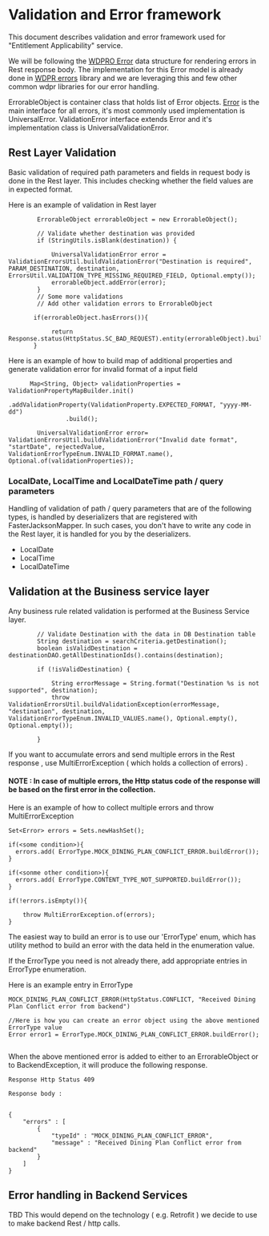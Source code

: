 Validation and Error framework
=======
This document describes validation and error framework used for "Entitlement Applicability" service.

We will be following the [WDPRO Error](https://wiki.wdpro.wdig.com/display/Tech/Content+Type+Registry+-+WDPRO+Error) data structure for rendering errors in Rest response body. The implementation for this Error model is already done in [WDPR errors](https://github.disney.com/wdpro-development/wdpr-svc-core-java7/tree/master/wdpr-errors/src/main/java/com/disney/wdpr/platform/errors) library and we are leveraging this and few other common wdpr libraries for our error handling.

ErrorableObject is container class that holds list of Error objects. [Error](https://github.disney.com/wdpro-development/wdpr-svc-core-java7/blob/master/wdpr-errors/src/main/java/com/disney/wdpr/platform/errors/Error.java) is the main interface for all errors, it's most commonly used implementation is UniversalError. ValidationError interface extends Error and it's implementation class is UniversalValidationError.



## Rest Layer Validation
Basic validation of required path parameters and fields in request body is done in the Rest layer. This includes checking whether the field values are in expected format. 

Here is an example of validation in Rest layer
```
        ErrorableObject errorableObject = new ErrorableObject();
        
        // Validate whether destination was provided
        if (StringUtils.isBlank(destination)) {
    
            UniversalValidationError error = ValidationErrorsUtil.buildValidationError("Destination is required", PARAM_DESTINATION, destination, ErrorsUtil.VALIDATION_TYPE_MISSING_REQUIRED_FIELD, Optional.empty());
            errorableObject.addError(error);
        }
        // Some more validations
        // Add other validation errors to ErrorableObject
        
       if(errorableObject.hasErrors()){
			
            return Response.status(HttpStatus.SC_BAD_REQUEST).entity(errorableObject).build();
       }
```

Here is an example of how to build map of additional properties and generate validation error for invalid format of a input field
```
      Map<String, Object> validationProperties = ValidationPropertyMapBuilder.init()
                .addValidationProperty(ValidationProperty.EXPECTED_FORMAT, "yyyy-MM-dd")                
                .build();

        UniversalValidationError error= ValidationErrorsUtil.buildValidationError("Invalid date format", "startDate", rejectedValue, ValidationErrorTypeEnum.INVALID_FORMAT.name(), Optional.of(validationProperties));
```

 
### LocalDate, LocalTime and LocalDateTime path / query parameters
Handling of validation of path / query parameters that are of the following types, is handled by deserializers that are registered with FasterJacksonMapper. In such cases, you don't have to write any code in the Rest layer, it is handled for you by the deserializers.
- LocalDate
- LocalTime
- LocalDateTime


## Validation at the Business service layer
Any business rule related validation is performed at the Business Service layer.

```
        // Validate Destination with the data in DB Destination table
        String destination = searchCriteria.getDestination();
        boolean isValidDestination = destinationDAO.getAllDestinationIds().contains(destination);

        if (!isValidDestination) {

            String errorMessage = String.format("Destination %s is not supported", destination);
            throw ValidationErrorsUtil.buildValidationException(errorMessage, "destination", destination, ValidationErrorTypeEnum.INVALID_VALUES.name(), Optional.empty(), Optional.empty());

        }

```

If you want to accumulate errors and send multiple errors in the Rest response , use MultiErrorException ( which holds a collection of errors) . 

#### NOTE : In case of multiple errors, the Http status code of the response will be based on the first error in the collection.

Here is an example of how to collect multiple errors and throw MultiErrorException

```
Set<Error> errors = Sets.newHashSet();

if(<some condition>){
  errors.add( ErrorType.MOCK_DINING_PLAN_CONFLICT_ERROR.buildError());
}

if(<sonme other condition>){
  errors.add( ErrorType.CONTENT_TYPE_NOT_SUPPORTED.buildError());
}

if(!errors.isEmpty()){

	throw MultiErrorException.of(errors);
}
```
 
The easiest way to build an error is to use our 'ErrorType' enum, which has utility method to build an error with the data held in the enumeration value. 

If the ErrorType you need is not already there, add appropriate entries in ErrorType enumeration. 

Here is an example entry in ErrorType
```
MOCK_DINING_PLAN_CONFLICT_ERROR(HttpStatus.CONFLICT, "Received Dining Plan Conflict error from backend")

//Here is how you can create an error object using the above mentioned ErrorType value
Error error1 = ErrorType.MOCK_DINING_PLAN_CONFLICT_ERROR.buildError();


```

When the above mentioned error is added to either to an ErrorableObject or to BackendException, it will produce the following response.

```
Response Http Status 409

Response body :


{
	"errors" : [
		{
			"typeId" : "MOCK_DINING_PLAN_CONFLICT_ERROR",
			"message" : "Received Dining Plan Conflict error from backend"
		}
	]
}
```
## Error handling in Backend Services
TBD
This would depend on the technology ( e.g. Retrofit ) we decide to use to make backend Rest / http calls.




